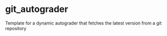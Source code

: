 # git_autograder
Template for a dynamic autograder that fetches the latest version from a git repository
